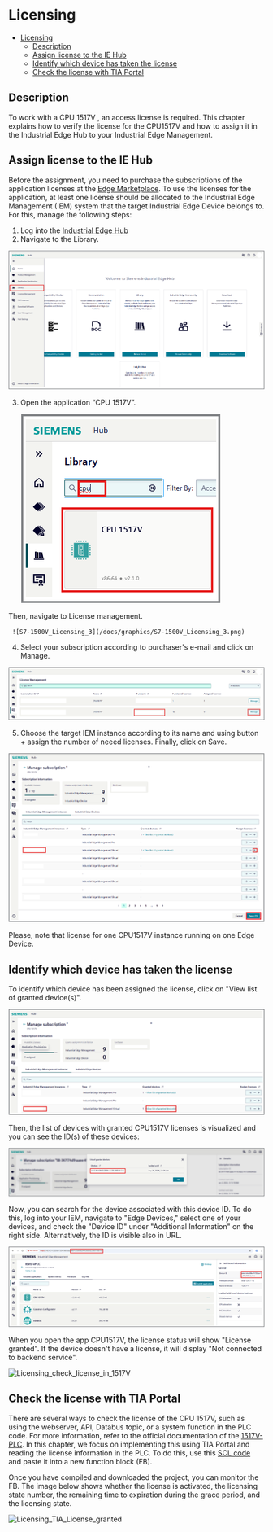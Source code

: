 # Licensing

- [Licensing](#licensing)
  - [Description](#description)
  - [Assign license to the IE Hub](#assign-license-to-the-ie-hub)
  - [Identify which device has taken the license](#identify-which-device-has-taken-the-license)
  - [Check the license with TIA Portal](#check-the-license-with-tia-portal)

## Description

To work with a CPU 1517V , an access license is required. This chapter explains how to verify the license for the CPU1517V and how to assign it in the Industrial Edge Hub to your Industrial Edge Management.

## Assign license to the IE Hub

Before the assignment, you need to purchase the subscriptions of the application licenses at the [Edge Marketplace](https://www.dex.siemens.com/?selected=edge). To use the licenses for the application, at least one license should be allocated to the Industrial Edge Management (IEM) system that the target Industrial Edge Device belongs to. For this, manage the following steps:

1. Log into the [Industrial Edge Hub](https://umipomoh.iehub.eu1.edge.siemens.cloud/home)
2. Navigate to the Library.

 ![S7-1500V_Licensing_1](/docs/graphics/S7-1500V_Licensing_1.png)

3. Open the application “CPU 1517V”.

     ![S7-1500V_Licensing_2](/docs/graphics/S7-1500V_Licensing_2.png)

  Then, navigate to License management.

     ![S7-1500V_Licensing_3](/docs/graphics/S7-1500V_Licensing_3.png)

4. Select your subscription according to purchaser's e-mail and click on Manage.

![S7-1500V_Licensing_4](/docs/graphics/S7-1500V_Licensing_4.png)

5. Choose the target IEM instance according to its name and using button + assign the number of neeed licenses. Finally, click on Save.

![S7-1500V_Licensing_5](/docs/graphics/S7-1500V_Licensing_5.png)

 Please, note that license for one CPU1517V instance running on one Edge Device.

## Identify which device has taken the license

To identify which device has been assigned the license, click on "View list of granted device(s)".

![S7-1500V_Licensing_6](/docs/graphics/S7-1500V_Licensing_6.png)

Then, the list of devices with granted CPU1517V licenses is visualized and you can see the ID(s) of these devices:

![S7-1500V_Licensing_7](/docs/graphics/S7-1500V_Licensing_7.png)

Now, you can search for the device associated with this device ID. To do this, log into your IEM, navigate to "Edge Devices," select one of your devices, and check the "Device ID" under "Additional Information" on the right side. Alternatively, the ID is visible also in URL.

![S7-1500V_Licensing_8](/docs/graphics/S7-1500V_Licensing_8.png)

When you open the app CPU1517V, the license status will show "License granted". If the device doesn't have a license, it will display "Not connected to backend service".

![Licensing_check_license_in_1517V](/docs/graphics/Licensing_check_license_in_1517V.png)

## Check the license with TIA Portal

There are several ways to check the license of the CPU 1517V, such as using the webserver, API, Databus topic, or a system function in the PLC code. For more information, refer to the official documentation of the [1517V-PLC](https://support.industry.siemens.com/cs/document/109825448/s7-1500-virtual-controller-cpu-1517v(f)-function-manual?dti=0&lc=en-MW). In this chapter, we focus on implementing this using TIA Portal and reading the license information in the PLC. To do this, use this [SCL code](/src/GetLicenseInfo.scl) and paste it into a new function block (FB).

Once you have compiled and downloaded the project, you can monitor the FB. The image below shows whether the license is activated, the licensing state number, the remaining time to expiration during the grace period, and the licensing state.

![Licensing_TIA_License_granted](/docs/graphics/Licensing_TIA_License_granted.png)



